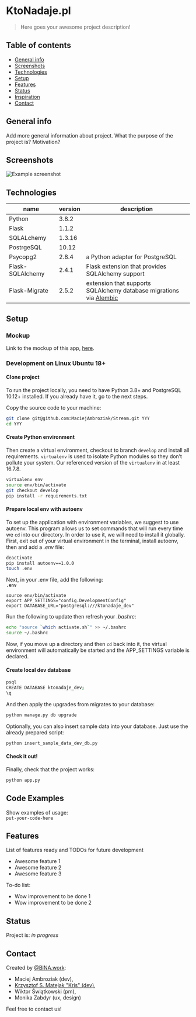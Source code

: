 # KtoNadaje.pl  
> Here goes your awesome project description!  
  
## Table of contents  
* [General info](#general-info)  
* [Screenshots](#screenshots)  
* [Technologies](#technologies)  
* [Setup](#setup)  
* [Features](#features)  
* [Status](#status)  
* [Inspiration](#inspiration)  
* [Contact](#contact)  
  
## General info  
Add more general information about project. What the purpose of the project is? Motivation?
  
## Screenshots  
![Example screenshot](./img/screenshot.png)  
  
## Technologies  
| name   | version | description |  
| ---    | ---     | --- |  
| Python | 3.8.2   |     |  
| Flask  | 1.1.2   |     |  
| SQLALchemy | 1.3.16 |  |  
| PostrgeSQL | 10.12  |  |  
| Psycopg2   | 2.8.4  | a Python adapter for PostgreSQL |  
| Flask-SQLAlchemy | 2.4.1 | Flask extension that provides SQLAlchemy support |  
| Flask-Migrate | 2.5.2 | extension that supports SQLAlchemy database migrations via [Alembic](https://pypi.org/project/alembic/1.4.0/) |  
  
## Setup  
### Mockup  
Link to the mockup of this app, 
[here](https://sites.google.com/view/ktonadajenavbar/).  
### Development on Linux Ubuntu 18+  
#### Clone project
To run the project locally, you need to have Python 3.8+ and PostgreSQL 10.12+ 
installed. If you already have it, go to the next steps.  
  
Copy the source code to your machine:  
```bash
git clone git@github.com:MaciejAmbroziak/Stream.git YYY
cd YYY
```  
#### Create Python environment  
Then create a virtual environment, checkout to branch `develop` and install all requirements. `virtualenv` 
is used to isolate Python modules so they don’t pollute your system. Our referenced version of the `virtualenv` in at least 16.7.8.  
```bash
virtualenv env
source env/bin/activate
git checkout develop
pip install -r requirements.txt
```  
#### Prepare local env with autoenv  
To set up the application with environment variables, we suggest to use autoenv. This program allows us to set commands that will run every time we `cd` into our directory. In order to use it, we will need to install it globally. First, exit out of your virtual environment in the terminal, install autoenv, then and add a _.env_ file:  
```bash
deactivate
pip install autoenv==1.0.0
touch .env
```  
Next, in your .env file, add the following:  
**`.env`**  
```
source env/bin/activate
export APP_SETTINGS="config.DevelopmentConfig"
export DATABASE_URL="postgresql:///ktonadaje_dev"
```  
Run the following to update then refresh your _.bashrc_:  
```bash
echo "source `which activate.sh`" >> ~/.bashrc
source ~/.bashrc
```  
Now, if you move up a directory and then `cd` back into it, the virtual environment will automatically be started and the APP_SETTINGS variable is declared.  
  
#### Create local dev database  
```bash
psql
CREATE DATABASE ktonadaje_dev;
\q
```  
And then apply the upgrades from migrates to your database:  
```bash
python manage.py db upgrade
```  
Optionally, you can also insert sample data into your database. Just use the already prepared script:  
```bash
python insert_sample_data_dev_db.py
```  
#### Check it out!  
Finally, check that the project works:  
```bash
python app.py
```  
  
## Code Examples  
Show examples of usage:  
`put-your-code-here`  
  
## Features  
List of features ready and TODOs for future development  
* Awesome feature 1  
* Awesome feature 2  
* Awesome feature 3  
  
To-do list:  
* Wow improvement to be done 1  
* Wow improvement to be done 2  
  
## Status  
Project is: _in progress_  
  
## Contact  
Created by [@BINA.work](http://www.bina.work):  
* Maciej Ambroziak (dev),  
* [Krzysztof S. Matejak "Kris" \(dev)](https://www.linkedin.com/in/matejak/),  
* Wiktor Świątkowski (pm),  
* Monika Zabdyr (ux, design)  

Feel free to contact us!  
  